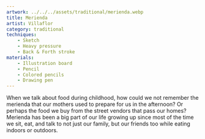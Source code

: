 ```yaml
---
artwork: ../../../assets/traditional/merienda.webp
title: Merienda
artist: Villaflor
category: traditional
techniques:
    - Sketch
    - Heavy pressure
    - Back & Forth stroke
materials:
    - Illustration board
    - Pencil
    - Colored pencils
    - Drawing pen
---
```


When we talk about food during childhood, how could we not remember the merienda that our mothers used to prepare for us in the afternoon? Or perhaps the food we buy from the street vendors that pass our homes? Merienda has been a big part of our life growing up since most of the time we sit, eat, and talk to not just our family, but our friends too while eating indoors or outdoors.
